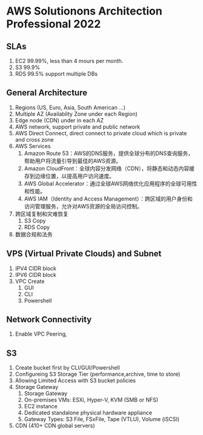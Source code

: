 # AWS Solutionons Architection Professional 2022
## SLAs
1. EC2 99.99%, less than 4 mours per month.
2. S3 99.9%
3. RDS 99.5% support multiple DBs
## General Architecture
1. Regions (US, Euro, Asia, South American ...)
2. Multiple AZ (Availablity Zone under each Region)
3. Edge node (CDN) under in each AZ
4. AWS network, support private and public network
5. AWS Direct Connect, direct connect to private cloud which is private and cross zone
6. AWS Services
    1. Amazon Route 53：AWS的DNS服务，提供全球分布的DNS查询服务，帮助用户将流量引导到最佳的AWS资源。
    2. Amazon CloudFront：全球内容分发网络（CDN），将静态和动态内容缓存到边缘位置，以提高用户访问速度。
    3. AWS Global Accelerator：通过全球AWS网络优化应用程序的全球可用性和性能。
    4. AWS IAM（Identity and Access Management）：跨区域的用户身份和访问管理服务，允许对AWS资源的全局访问控制。
7. 跨区域复制和灾难恢复
    1. S3 Copy
    4. RDS Copy
8. 数据合规和法务
## VPS (Virtual Private Clouds) and Subnet
1. IPV4 CIDR block
2. IPV6 CIDR block
3. VPC Create
    1. GUI
    2. CLI
    3. Powershell
## Network Connectivity
1. Enable VPC Peering,

## S3
1. Create bucket first by CLI/GUI/Powershell
2. Configureing S3 Storage Tier (performance,archive, time to store)
3. Allowing Limited Access with S3 bucket policies
4. Storage Gateway
     1. Storage Gateway
     2. On-premises VMs: ESXi, Hyper-V, KVM (SMB or NFS)
     3. EC2 instance
     4. Dedicated standalone physical hardware appliance
     5. Gateway Types: S3 File, FSxFile, Tape (VTLU), Volume (iSCSI)
5. CDN (410+ CDN global servers)
